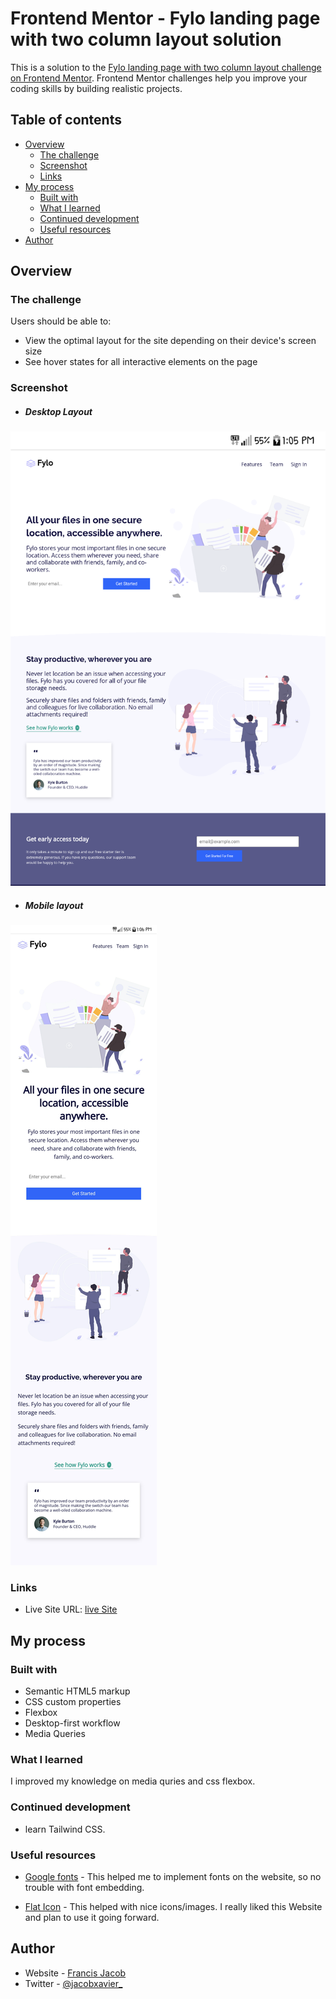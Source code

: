 # Frontend Mentor - Fylo landing page with two column layout solution

This is a solution to the [Fylo landing page with two column layout challenge on Frontend Mentor](https://www.frontendmentor.io/challenges/fylo-landing-page-with-two-column-layout-5ca5ef041e82137ec91a50f5). Frontend Mentor challenges help you improve your coding skills by building realistic projects. 

## Table of contents

- [Overview](#overview)
  - [The challenge](#the-challenge)
  - [Screenshot](#screenshot)
  - [Links](#links)
- [My process](#my-process)
  - [Built with](#built-with)
  - [What I learned](#what-i-learned)
  - [Continued development](#continued-development)
  - [Useful resources](#useful-resources)
- [Author](#author)


## Overview

### The challenge

Users should be able to:

- View the optimal layout for the site depending on their device's screen size
- See hover states for all interactive elements on the page

### Screenshot

- ##### Desktop Layout
![](screenshot-1.png)



  - ##### Mobile layout 
![](screenshot-2.png)






### Links

- Live Site URL: [live Site](https://jacbfrancis.github.io/Fylo-landing-page-/)

## My process

### Built with

- Semantic HTML5 markup
- CSS custom properties
- Flexbox
- Desktop-first workflow
- Media Queries



### What I learned

I improved my knowledge on media quries and css flexbox.

### Continued development

- learn Tailwind CSS.


### Useful resources

- [Google fonts](https://fonts.google.com/) - This helped me to implement fonts on the website, so no trouble with font embedding.

- [Flat Icon](https://www.flaticon.com) - This helped with nice icons/images. I really liked this Website and plan to use it going forward.



## Author

- Website - [ Francis Jacob](https://github.com/Jacbfrancis)
- Twitter - [@jacobxavier_](https://twitter.com/jacobxavier_)

